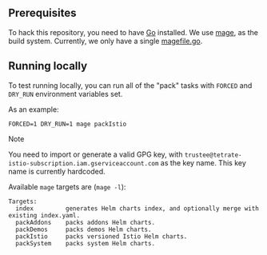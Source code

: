 ## Prerequisites

To hack this repository, you need to have [Go](https://go.dev/doc/install) installed.
We use [mage](https://magefile.org/), as the build system.
Currently, we only have a single [magefile.go](./magefile.go).

## Running locally

To test running locally, you can run all of the "pack" tasks with `FORCED` and `DRY_RUN` environment variables set.

As an example:

```console
FORCED=1 DRY_RUN=1 mage packIstio
```

> [!NOTE]
> You need to import or generate a valid GPG key, with `trustee@tetrate-istio-subscription.iam.gserviceaccount.com` as the key name.
> This key name is currently hardcoded.

Available `mage` targets are (`mage -l`):

```console
Targets:
  index         generates Helm charts index, and optionally merge with existing index.yaml.
  packAddons    packs addons Helm charts.
  packDemos     packs demos Helm charts.
  packIstio     packs versioned Istio Helm charts.
  packSystem    packs system Helm charts.
```
